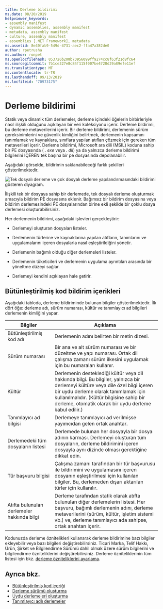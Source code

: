 ```yaml
---
title: Derleme bildirimi
ms.date: 08/20/2019
helpviewer_keywords:
- assembly manifest
- dynamic assemblies, assembly manifest
- metadata, assembly manifest
- culture, assembly manifest
- assemblies [.NET Framework], metadata
ms.assetid: 8e40fab9-549d-4731-aec2-ffa47a382de0
author: rpetrusha
ms.author: ronpet
ms.openlocfilehash: 053726b200b73956099ff9274cc8f63f21d8fc64
ms.sourcegitcommit: 7b1ce327e8c84f115f007be4728d29a89efe11ef
ms.translationtype: MT
ms.contentlocale: tr-TR
ms.lasthandoff: 09/13/2019
ms.locfileid: "70973175"
---
```

# <a name="assembly-manifest"></a>Derleme bildirimi
Statik veya dinamik tüm derlemeler, derleme içindeki öğelerin birbirleriyle nasıl ilişkili olduğunu açıklayan bir veri koleksiyonu içerir. Derleme bildirimi, bu derleme metaverilerini içerir. Bir derleme bildirimi, derlemenin sürüm gereksinimlerini ve güvenlik kimliğini belirtmek, derlemenin kapsamını tanımlamak ve kaynaklara, sınıflara yapılan atıfları çözmek için gereken tüm metaverileri içerir. Derleme bildirimi, Microsoft ara dili (MSIL) koduna sahip bir PE dosyasında ( *. exe* veya *. dll*) ya da yalnızca derleme bildirimi bilgilerini IÇEREN tek başına bir pe dosyasında depolanabilir.  
  
 Aşağıdaki görselde, bildirimin saklanabileceği farklı şekilleri gösterilmektedir.  
  
 ![Tek dosyalı derleme ve çok dosyalı derleme yapılandırmasındaki bildirimi gösteren diyagram.](./media/manifest/assembly-types-diagram.gif)  
  
 İlişkili tek bir dosyaya sahip bir derlemede, tek dosyalı derleme oluşturmak amacıyla bildirim PE dosyasına eklenir. Bağımsız bir bildirim dosyasına veya bildirim derlemesindeki PE dosyalarından birine ekli şekilde bir çoklu dosya derlemesi oluşturabilirsiniz.  
  
 Her derlemenin bildirimi, aşağıdaki işlevleri gerçekleştirir:  
  
- Derlemeyi oluşturan dosyaları listeler.  
  
- Derlemenin türlerine ve kaynaklarına yapılan atıfların, tanımlarını ve uygulamalarını içeren dosyalarla nasıl eşleştirildiğini yönetir.  
  
- Derlemenin bağımlı olduğu diğer derlemeleri listeler.  
  
- Derlemenin tüketicileri ve derlemenin uygulama ayrıntıları arasında bir yöneltme düzeyi sağlar.  
  
- Derlemeyi kendini açıklayan hale getirir.  
  
## <a name="assembly-manifest-contents"></a>Bütünleştirilmiş kod bildirim içerikleri  
 Aşağıdaki tabloda, derleme bildiriminde bulunan bilgiler gösterilmektedir. İlk dört öğe: derleme adı, sürüm numarası, kültür ve tanımlayıcı ad bilgileri derlemenin kimliğini yapar.  
  
|Bilgiler|Açıklama|  
|-----------------|-----------------|  
|Bütünleştirilmiş kod adı|Derlemenin adını belirten bir metin dizesi.|  
|Sürüm numarası|Bir ana ve alt sürüm numarası ve bir düzeltme ve yapı numarası. Ortak dil çalışma zamanı sürüm ilkesini uygulamak için bu numaraları kullanır.|  
|Kültür|Derlemenin desteklediği kültür veya dil hakkında bilgi. Bu bilgiler, yalnızca bir derlemeyi kültüre veya dile özel bilgi içeren bir uydu derleme olarak tanımlamak için kullanılmalıdır. (Kültür bilgisine sahip bir derleme, otomatik olarak bir uydu derleme kabul edilir.)|  
|Tanımlayıcı ad bilgisi|Derlemeye tanımlayıcı ad verilmişse yayımcıdan gelen ortak anahtar.|  
|Derlemedeki tüm dosyaların listesi|Derlemede bulunan her dosyayla bir dosya adının karması. Derlemeyi oluşturan tüm dosyaların, derleme bildirimini içeren dosyayla aynı dizinde olması gerektiğine dikkat edin.|  
|Tür başvuru bilgisi|Çalışma zamanı tarafından bir tür başvurusu ile bildirimini ve uygulamasını içeren dosyanın eşleştirilmesi için kullanılan bilgiler. Bu, derlemeden dışarı aktarılan türler için kullanılır.|  
|Atıfta bulunulan derlemeler hakkında bilgi|Derleme tarafından statik olarak atıfta bulunulan diğer derlemelerin listesi. Her başvuru, bağımlı derlemenin adını, derleme metaverilerini (sürüm, kültür, işletim sistemi vb.) ve, derleme tanımlayıcı ada sahipse, ortak anahtarı içerir.|  
  
 Kodunuzda derleme öznitelikleri kullanarak derleme bildirimine bazı bilgiler ekleyebilir veya bazı bilgileri değiştirebilirsiniz. Ticari Marka, Telif Hakkı, Ürün, Şirket ve Bilgilendirme Sürümü dahil olmak üzere sürüm bilgilerini ve bilgilendirme özniteliklerini değiştirebilirsiniz. Derleme özniteliklerinin tüm listesi için bkz. [derleme özniteliklerini ayarlama](set-attributes.md).  
  
## <a name="see-also"></a>Ayrıca bkz.

- [Bütünleştirilmiş kod içeriği](contents.md)
- [Derleme sürümü oluşturma](versioning.md)
- [Uydu derlemeleri oluşturma](../../framework/resources/creating-satellite-assemblies-for-desktop-apps.md)
- [Tanımlayıcı adlı derlemeler](strong-named.md)
